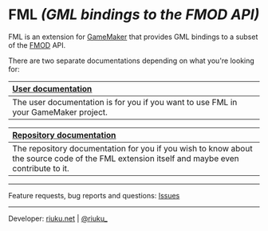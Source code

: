 # **FML** *(GML bindings to the FMOD API)*

FML is an extension for [GameMaker](https://gamemaker.io) that provides GML bindings to a subset of the [FMOD](https://www.fmod.com/) API.

There are two separate documentations depending on what you're looking for:


| <u>[User documentation](http://nikkilae.github.io/fml)</u> |
| :--- |
| The user documentation is for you if you want to use FML in your GameMaker project. |

| <u>[Repository documentation](/repo_docs.md)</u> |
| :--- |
| The repository documentation for you if you wish to know about the source code of the FML extension itself and maybe even contribute to it. |

---

Feature requests, bug reports and questions: [Issues](/issues)

---

Developer: [riuku.net](https://riuku.net/) | [@riuku_](https://twitter.com/riuku_)
